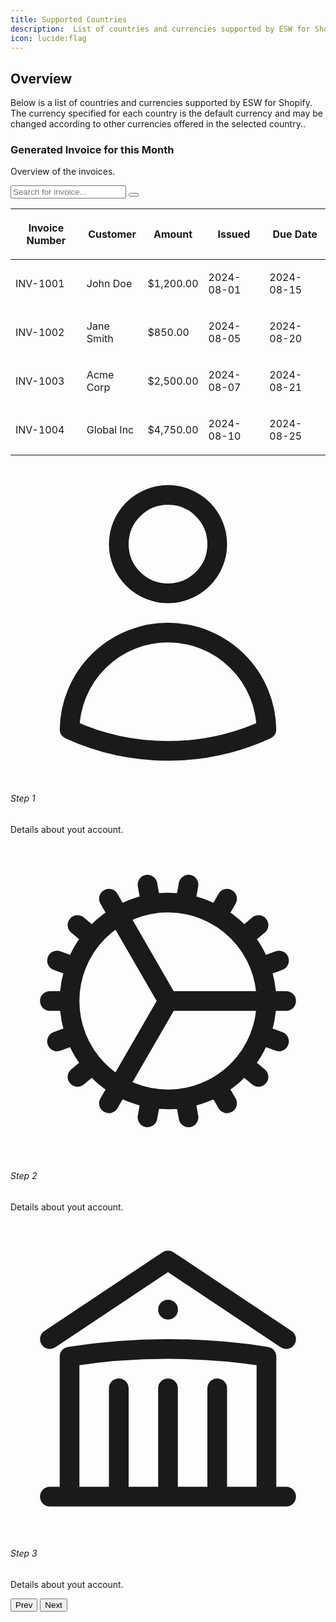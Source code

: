 ```yaml
---
title: Supported Countries
description:  List of countries and currencies supported by ESW for Shopify.
icon: lucide:flag
---
```


## Overview

Below is a list of countries and currencies supported by ESW for Shopify. The currency specified for each country is the default currency and may be changed according to other currencies offered in the selected country..

<div class="w-full flex justify-between items-center mb-3 mt-1 pl-3">
  <div>
    <h3 class="text-lg font-semibold text-slate-800 dark:text-slate-100">Generated Invoice for this Month</h3>
    <p class="text-slate-500 dark:text-slate-400">Overview of the invoices.</p>
  </div>
  <div class="ml-3">
    <div class="w-full max-w-sm min-w-[200px] relative">
      <div class="relative">
        <input
          class="bg-white dark:bg-slate-800 w-full pr-11 h-10 pl-3 py-2 placeholder:text-slate-400 dark:placeholder:text-slate-500 text-slate-700 dark:text-slate-100 text-sm border border-slate-200 dark:border-slate-700 rounded transition duration-300 ease focus:outline-none focus:border-slate-400 dark:focus:border-slate-500 hover:border-slate-400 dark:hover:border-slate-500 shadow-sm focus:shadow-md"
          placeholder="Search for invoice..."
        />
        <button
          class="absolute h-8 w-8 right-1 top-1 my-auto px-2 flex items-center bg-white dark:bg-slate-700 rounded"
          type="button"
        >
          <svg xmlns="http://www.w3.org/2000/svg" fill="none" viewBox="0 0 24 24" stroke-width="3" stroke="currentColor" class="w-8 h-8 text-slate-600 dark:text-slate-300">
            <path stroke-linecap="round" stroke-linejoin="round" d="m21 21-5.197-5.197m0 0A7.5 7.5 0 1 0 5.196 5.196a7.5 7.5 0 0 0 10.607 10.607Z" />
          </svg>
        </button>
      </div>
    </div>
  </div>
</div>

<div class="relative flex flex-col w-full h-full overflow-scroll text-gray-700 dark:text-slate-200 bg-white dark:bg-slate-900 shadow-md rounded-lg bg-clip-border">
  <table class="w-full text-left table-auto min-w-max">
    <thead>
      <tr>
        <th class="p-4 border-b border-slate-300 dark:border-slate-700 bg-slate-50 dark:bg-slate-800">
          <p class="block text-sm font-normal leading-none text-slate-500 dark:text-slate-400">Invoice Number</p>
        </th>
        <th class="p-4 border-b border-slate-300 dark:border-slate-700 bg-slate-50 dark:bg-slate-800">
          <p class="block text-sm font-normal leading-none text-slate-500 dark:text-slate-400">Customer</p>
        </th>
        <th class="p-4 border-b border-slate-300 dark:border-slate-700 bg-slate-50 dark:bg-slate-800">
          <p class="block text-sm font-normal leading-none text-slate-500 dark:text-slate-400">Amount</p>
        </th>
        <th class="p-4 border-b border-slate-300 dark:border-slate-700 bg-slate-50 dark:bg-slate-800">
          <p class="block text-sm font-normal leading-none text-slate-500 dark:text-slate-400">Issued</p>
        </th>
        <th class="p-4 border-b border-slate-300 dark:border-slate-700 bg-slate-50 dark:bg-slate-800">
          <p class="block text-sm font-normal leading-none text-slate-500 dark:text-slate-400">Due Date</p>
        </th>
      </tr>
    </thead>
    <tbody>
      <tr class="hover:bg-slate-50 dark:hover:bg-slate-800">
        <td class="p-4 border-b border-slate-200 dark:border-slate-700 py-5">
          <p class="block font-semibold text-sm text-slate-800 dark:text-slate-100">INV-1001</p>
        </td>
        <td class="p-4 border-b border-slate-200 dark:border-slate-700 py-5">
          <p class="text-sm text-slate-500 dark:text-slate-400">John Doe</p>
        </td>
        <td class="p-4 border-b border-slate-200 dark:border-slate-700 py-5">
          <p class="text-sm text-slate-500 dark:text-slate-400">$1,200.00</p>
        </td>
        <td class="p-4 border-b border-slate-200 dark:border-slate-700 py-5">
          <p class="text-sm text-slate-500 dark:text-slate-400">2024-08-01</p>
        </td>
        <td class="p-4 border-b border-slate-200 dark:border-slate-700 py-5">
          <p class="text-sm text-slate-500 dark:text-slate-400">2024-08-15</p>
        </td>
      </tr>
      <tr class="hover:bg-slate-50 dark:hover:bg-slate-800">
        <td class="p-4 border-b border-slate-200 dark:border-slate-700 py-5">
          <p class="block font-semibold text-sm text-slate-800 dark:text-slate-100">INV-1002</p>
        </td>
        <td class="p-4 border-b border-slate-200 dark:border-slate-700 py-5">
          <p class="text-sm text-slate-500 dark:text-slate-400">Jane Smith</p>
        </td>
        <td class="p-4 border-b border-slate-200 dark:border-slate-700 py-5">
          <p class="text-sm text-slate-500 dark:text-slate-400">$850.00</p>
        </td>
        <td class="p-4 border-b border-slate-200 dark:border-slate-700 py-5">
          <p class="text-sm text-slate-500 dark:text-slate-400">2024-08-05</p>
        </td>
        <td class="p-4 border-b border-slate-200 dark:border-slate-700 py-5">
          <p class="text-sm text-slate-500 dark:text-slate-400">2024-08-20</p>
        </td>
      </tr>
      <tr class="hover:bg-slate-50 dark:hover:bg-slate-800">
        <td class="p-4 border-b border-slate-200 dark:border-slate-700 py-5">
          <p class="block font-semibold text-sm text-slate-800 dark:text-slate-100">INV-1003</p>
        </td>
        <td class="p-4 border-b border-slate-200 dark:border-slate-700 py-5">
          <p class="text-sm text-slate-500 dark:text-slate-400">Acme Corp</p>
        </td>
        <td class="p-4 border-b border-slate-200 dark:border-slate-700 py-5">
          <p class="text-sm text-slate-500 dark:text-slate-400">$2,500.00</p>
        </td>
        <td class="p-4 border-b border-slate-200 dark:border-slate-700 py-5">
          <p class="text-sm text-slate-500 dark:text-slate-400">2024-08-07</p>
        </td>
        <td class="p-4 border-b border-slate-200 dark:border-slate-700 py-5">
          <p class="text-sm text-slate-500 dark:text-slate-400">2024-08-21</p>
        </td>
      </tr>
      <tr class="hover:bg-slate-50 dark:hover:bg-slate-800">
        <td class="p-4 py-5">
          <p class="block font-semibold text-sm text-slate-800 dark:text-slate-100">INV-1004</p>
        </td>
        <td class="p-4 py-5">
          <p class="text-sm text-slate-500 dark:text-slate-400">Global Inc</p>
        </td>
        <td class="p-4 py-5">
          <p class="text-sm text-slate-500 dark:text-slate-400">$4,750.00</p>
        </td>
        <td class="p-4 py-5">
          <p class="text-sm text-slate-500 dark:text-slate-400">2024-08-10</p>
        </td>
        <td class="p-4 py-5">
          <p class="text-sm text-slate-500 dark:text-slate-400">2024-08-25</p>
        </td>
      </tr>
    </tbody>
  </table>
</div>

<div class="w-full px-24 py-4">
  <div class="relative flex items-center justify-between w-full">
    <div class="absolute left-0 top-2/4 h-0.5 w-full -translate-y-2/4 bg-gray-300"></div>
    <div class="absolute left-0 top-2/4 h-0.5 w-full -translate-y-2/4 bg-gray-900 transition-all duration-500">
    </div>
    <div
      class="relative z-10 grid w-10 h-10 font-bold text-white transition-all duration-300 bg-gray-900 rounded-full place-items-center">
      <svg xmlns="http://www.w3.org/2000/svg" fill="none" viewBox="0 0 24 24" stroke-width="1.5" stroke="currentColor"
        aria-hidden="true" class="w-5 h-5">
        <path stroke-linecap="round" stroke-linejoin="round"
          d="M15.75 6a3.75 3.75 0 11-7.5 0 3.75 3.75 0 017.5 0zM4.501 20.118a7.5 7.5 0 0114.998 0A17.933 17.933 0 0112 21.75c-2.676 0-5.216-.584-7.499-1.632z">
        </path>
      </svg>
      <div class="absolute -bottom-[4.5rem] w-max text-center">
        <h6
          class="block font-sans text-base antialiased font-semibold leading-relaxed tracking-normal text-gray-700">
          Step 1
        </h6>
        <p class="block font-sans text-base antialiased font-normal leading-relaxed text-gray-700">
          Details about yout account.
        </p>
      </div>
    </div>
    <div
      class="relative z-10 grid w-10 h-10 font-bold text-white transition-all duration-300 bg-gray-900 rounded-full place-items-center">
      <svg xmlns="http://www.w3.org/2000/svg" fill="none" viewBox="0 0 24 24" stroke-width="1.5" stroke="currentColor"
        aria-hidden="true" class="w-5 h-5">
        <path stroke-linecap="round" stroke-linejoin="round"
          d="M4.5 12a7.5 7.5 0 0015 0m-15 0a7.5 7.5 0 1115 0m-15 0H3m16.5 0H21m-1.5 0H12m-8.457 3.077l1.41-.513m14.095-5.13l1.41-.513M5.106 17.785l1.15-.964m11.49-9.642l1.149-.964M7.501 19.795l.75-1.3m7.5-12.99l.75-1.3m-6.063 16.658l.26-1.477m2.605-14.772l.26-1.477m0 17.726l-.26-1.477M10.698 4.614l-.26-1.477M16.5 19.794l-.75-1.299M7.5 4.205L12 12m6.894 5.785l-1.149-.964M6.256 7.178l-1.15-.964m15.352 8.864l-1.41-.513M4.954 9.435l-1.41-.514M12.002 12l-3.75 6.495">
        </path>
      </svg>
      <div class="absolute -bottom-[4.5rem] w-max text-center">
        <h6
          class="block font-sans text-base antialiased font-semibold leading-relaxed tracking-normal text-blue-gray-900">
          Step 2
        </h6>
        <p class="block font-sans text-base antialiased font-normal leading-relaxed text-blue-gray-900">
          Details about yout account.
        </p>
      </div>
    </div>
    <div
      class="relative z-10 grid w-10 h-10 font-bold text-gray-900 transition-all duration-300 bg-gray-300 rounded-full place-items-center">
      <svg xmlns="http://www.w3.org/2000/svg" fill="none" viewBox="0 0 24 24" stroke-width="1.5" stroke="currentColor"
        aria-hidden="true" class="w-5 h-5">
        <path stroke-linecap="round" stroke-linejoin="round"
          d="M12 21v-8.25M15.75 21v-8.25M8.25 21v-8.25M3 9l9-6 9 6m-1.5 12V10.332A48.36 48.36 0 0012 9.75c-2.551 0-5.056.2-7.5.582V21M3 21h18M12 6.75h.008v.008H12V6.75z">
        </path>
      </svg>
      <div class="absolute -bottom-[4.5rem] w-max text-center">
        <h6
          class="block font-sans text-base antialiased font-semibold leading-relaxed tracking-normal text-gray-700">
          Step 3
        </h6>
        <p class="block font-sans text-base antialiased font-normal leading-relaxed text-gray-700">
          Details about yout account.
        </p>
      </div>
    </div>
  </div>
  <div class="flex justify-between mt-32">
    <button
      class="select-none rounded-lg bg-gray-900 py-3 px-6 text-center align-middle font-sans text-xs font-bold uppercase text-white shadow-md shadow-gray-900/10 transition-all hover:shadow-lg hover:shadow-gray-900/20 focus:opacity-[0.85] focus:shadow-none active:opacity-[0.85] active:shadow-none disabled:pointer-events-none disabled:opacity-50 disabled:shadow-none"
      type="button">
      Prev
    </button>
    <button
      class="select-none rounded-lg bg-gray-900 py-3 px-6 text-center align-middle font-sans text-xs font-bold uppercase text-white shadow-md shadow-gray-900/10 transition-all hover:shadow-lg hover:shadow-gray-900/20 focus:opacity-[0.85] focus:shadow-none active:opacity-[0.85] active:shadow-none disabled:pointer-events-none disabled:opacity-50 disabled:shadow-none"
      type="button">
      Next
    </button>
  </div>
</div>